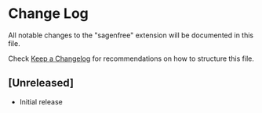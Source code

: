 # Change Log

All notable changes to the "sagenfree" extension will be documented in this file.

Check [Keep a Changelog](http://keepachangelog.com/) for recommendations on how to structure this file.

## [Unreleased]

- Initial release
